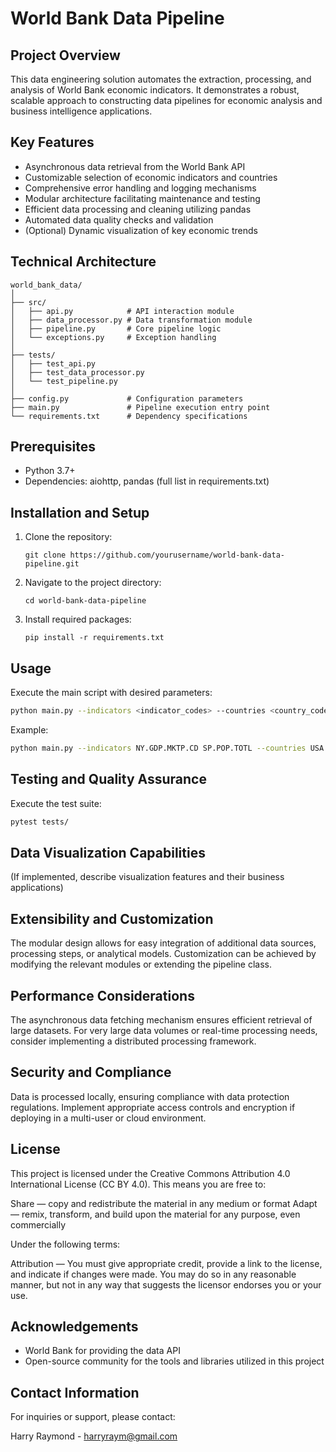 # World Bank Data Pipeline

## Project Overview

This data engineering solution automates the extraction, processing, and analysis of World Bank economic indicators. It demonstrates a robust, scalable approach to constructing data pipelines for economic analysis and business intelligence applications.

## Key Features

- Asynchronous data retrieval from the World Bank API
- Customizable selection of economic indicators and countries
- Comprehensive error handling and logging mechanisms
- Modular architecture facilitating maintenance and testing
- Efficient data processing and cleaning utilizing pandas
- Automated data quality checks and validation
- (Optional) Dynamic visualization of key economic trends

## Technical Architecture

```
world_bank_data/
│
├── src/
│   ├── api.py            # API interaction module
│   ├── data_processor.py # Data transformation module
│   ├── pipeline.py       # Core pipeline logic
│   └── exceptions.py     # Exception handling
│
├── tests/
│   ├── test_api.py
│   ├── test_data_processor.py
│   └── test_pipeline.py
│
├── config.py             # Configuration parameters
├── main.py               # Pipeline execution entry point
└── requirements.txt      # Dependency specifications
```

## Prerequisites

- Python 3.7+
- Dependencies: aiohttp, pandas (full list in requirements.txt)

## Installation and Setup

1. Clone the repository:
   ```
   git clone https://github.com/yourusername/world-bank-data-pipeline.git
   ```
2. Navigate to the project directory:
   ```
   cd world-bank-data-pipeline
   ```
3. Install required packages:
   ```
   pip install -r requirements.txt
   ```

## Usage

Execute the main script with desired parameters:

```bash
python main.py --indicators <indicator_codes> --countries <country_codes> --start_year <start> --end_year <end>
```

Example:
```bash
python main.py --indicators NY.GDP.MKTP.CD SP.POP.TOTL --countries USA CHN JPN --start_year 2000 --end_year 2020
```

## Testing and Quality Assurance

Execute the test suite:

```bash
pytest tests/
```

## Data Visualization Capabilities

(If implemented, describe visualization features and their business applications)

## Extensibility and Customization

The modular design allows for easy integration of additional data sources, processing steps, or analytical models. Customization can be achieved by modifying the relevant modules or extending the pipeline class.

## Performance Considerations

The asynchronous data fetching mechanism ensures efficient retrieval of large datasets. For very large data volumes or real-time processing needs, consider implementing a distributed processing framework.

## Security and Compliance

Data is processed locally, ensuring compliance with data protection regulations. Implement appropriate access controls and encryption if deploying in a multi-user or cloud environment.

## License

This project is licensed under the Creative Commons Attribution 4.0 International License (CC BY 4.0). This means you are free to:

Share — copy and redistribute the material in any medium or format
Adapt — remix, transform, and build upon the material for any purpose, even commercially

Under the following terms:

Attribution — You must give appropriate credit, provide a link to the license, and indicate if changes were made. You may do so in any reasonable manner, but not in any way that suggests the licensor endorses you or your use.

## Acknowledgements

- World Bank for providing the data API
- Open-source community for the tools and libraries utilized in this project

## Contact Information

For inquiries or support, please contact:

Harry Raymond - harryraym@gmail.com